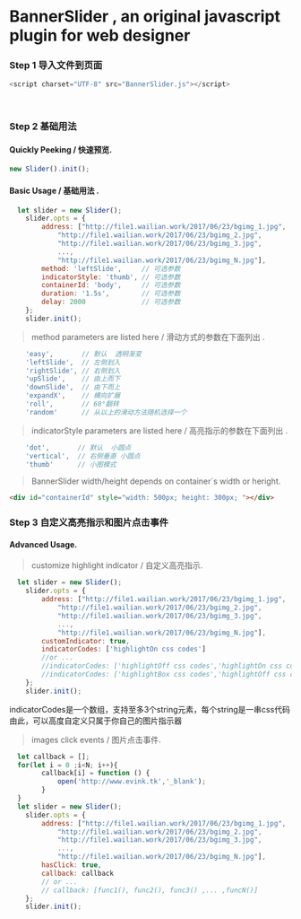 # BannerSlider , an original javascript plugin for web designer

### Step 1 导入文件到页面<br/>

```javascript
<script charset="UTF-8" src="BannerSlider.js"></script>
```
  
### Step 2 基础用法<br/>

#### Quickly Peeking / 快速预览.<br/>

```javascript
new Slider().init();
```
#### Basic Usage / 基础用法 .<br/>

```javascript
  let slider = new Slider();
    slider.opts = {
        address: ["http://file1.wailian.work/2017/06/23/bgimg_1.jpg",
            "http://file1.wailian.work/2017/06/23/bgimg_2.jpg",
            "http://file1.wailian.work/2017/06/23/bgimg_3.jpg",
            ...,
            "http://file1.wailian.work/2017/06/23/bgimg_N.jpg"],
        method: 'leftSlide',     // 可选参数
        indicatorStyle: 'thumb', // 可选参数
        containerId: 'body',     // 可选参数
        duration: '1.5s',        // 可选参数
        delay: 2000              // 可选参数
    };
    slider.init();
```
> method parameters are listed here /  滑动方式的参数在下面列出 .<br/>

```javascript
    'easy',       // 默认  透明渐变
    'leftSlide',  // 左侧划入
    'rightSlide', // 右侧划入
    'upSlide',    // 由上而下
    'downSlide',  // 由下而上
    'expandX',    // 横向扩展
    'roll',       // 60°翻转
    'random'      // 从以上的滑动方法随机选择一个
```
> indicatorStyle parameters are listed here / 高亮指示的参数在下面列出 .<br/>

```javascript
    'dot',       // 默认  小圆点
    'vertical',  // 右侧垂直 小圆点
    'thumb'      // 小图模式
```

> BannerSlider width/height depends on container`s width or heright.

```html
<div id="containerId" style="width: 500px; height: 300px; "></div>
```

### Step 3 自定义高亮指示和图片点击事件<br/> 

#### Advanced Usage.<br/>

> customize highlight indicator / 自定义高亮指示.<br/>

```javascript
  let slider = new Slider();
    slider.opts = {
        address: ["http://file1.wailian.work/2017/06/23/bgimg_1.jpg",
            "http://file1.wailian.work/2017/06/23/bgimg_2.jpg",
            "http://file1.wailian.work/2017/06/23/bgimg_3.jpg",
            ...,
            "http://file1.wailian.work/2017/06/23/bgimg_N.jpg"],
        customIndicator: true,
        indicatorCodes: ['highlightOn css codes']
        //or ...
        //indicatorCodes: ['highlightOff css codes','highlightOn css codes']
        //indicatorCodes: ['highlightBox css codes','highlightOff css codes','highlightOn css codes']
    };
    slider.init();
```

indicatorCodes是一个数组，支持至多3个string元素，每个string是一串css代码<br/>
由此，可以高度自定义只属于你自己的图片指示器<br/>

> images click events / 图片点击事件.<br/>

```javascript
  let callback = [];
  for(let i = 0 ;i<N; i++){
        callback[i] = function () {
            open('http://www.evink.tk','_blank');
        }
  }
  let slider = new Slider();
    slider.opts = {
        address: ["http://file1.wailian.work/2017/06/23/bgimg_1.jpg",
            "http://file1.wailian.work/2017/06/23/bgimg_2.jpg",
            "http://file1.wailian.work/2017/06/23/bgimg_3.jpg",
            ...,
            "http://file1.wailian.work/2017/06/23/bgimg_N.jpg"],
        hasClick: true,
        callback: callback
        // or ...
        // callback: [func1(), func2(), func3() ,... ,funcN()]
    };
    slider.init();
```
